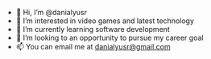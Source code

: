 - 👋 Hi, I’m @danialyusr
- 👀 I’m interested in video games and latest technology
- 🌱 I’m currently learning software development
- 💞️ I’m looking to an opportunity to pursue my career goal
- 📫 You can email me at danialyusr@gmail.com

<!---
danialyusr/danialyusr is a ✨ special ✨ repository because its `README.md` (this file) appears on your GitHub profile.
You can click the Preview link to take a look at your changes.
--->
